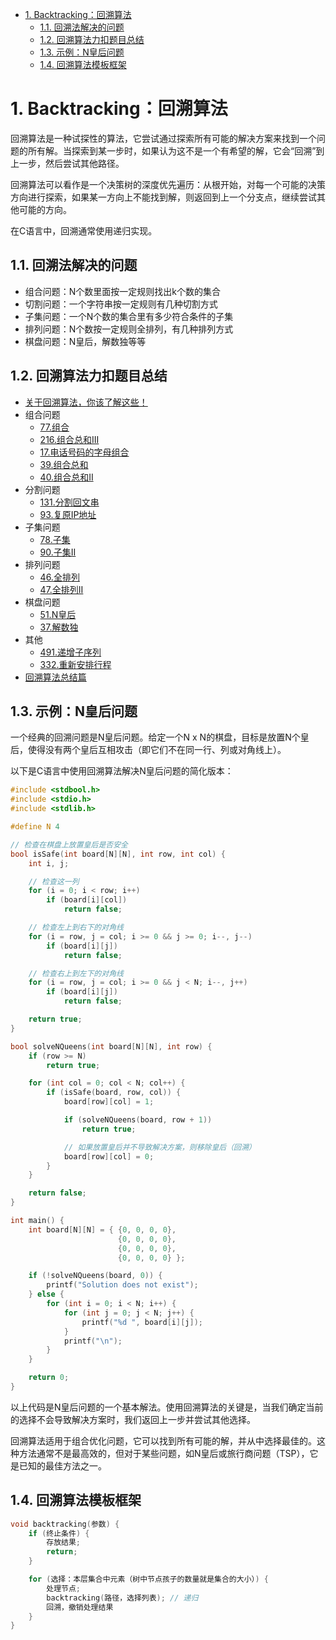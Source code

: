 - [1. Backtracking：回溯算法](#1-backtracking回溯算法)
  - [1.1. 回溯法解决的问题](#11-回溯法解决的问题)
  - [1.2. 回溯算法力扣题目总结](#12-回溯算法力扣题目总结)
  - [1.3. 示例：N皇后问题](#13-示例n皇后问题)
  - [1.4. 回溯算法模板框架](#14-回溯算法模板框架)

# 1. Backtracking：回溯算法
回溯算法是一种试探性的算法，它尝试通过探索所有可能的解决方案来找到一个问题的所有解。当探索到某一步时，如果认为这不是一个有希望的解，它会“回溯”到上一步，然后尝试其他路径。

回溯算法可以看作是一个决策树的深度优先遍历：从根开始，对每一个可能的决策方向进行探索，如果某一方向上不能找到解，则返回到上一个分支点，继续尝试其他可能的方向。

在C语言中，回溯通常使用递归实现。

## 1.1. 回溯法解决的问题
- 组合问题：N个数里面按一定规则找出k个数的集合
- 切割问题：一个字符串按一定规则有几种切割方式
- 子集问题：一个N个数的集合里有多少符合条件的子集
- 排列问题：N个数按一定规则全排列，有几种排列方式
- 棋盘问题：N皇后，解数独等等

## 1.2. 回溯算法力扣题目总结
- [关于回溯算法，你该了解这些！](https://programmercarl.com/%E5%9B%9E%E6%BA%AF%E7%AE%97%E6%B3%95%E7%90%86%E8%AE%BA%E5%9F%BA%E7%A1%80.html#google_vignette)
- 组合问题
  - [77.组合](https://programmercarl.com/0077.%E7%BB%84%E5%90%88.html)
  - [216.组合总和III](https://programmercarl.com/0216.%E7%BB%84%E5%90%88%E6%80%BB%E5%92%8CIII.html)
  - [17.电话号码的字母组合](https://programmercarl.com/0017.%E7%94%B5%E8%AF%9D%E5%8F%B7%E7%A0%81%E7%9A%84%E5%AD%97%E6%AF%8D%E7%BB%84%E5%90%88.html)
  - [39.组合总和](https://programmercarl.com/0039.%E7%BB%84%E5%90%88%E6%80%BB%E5%92%8C.html)
  - [40.组合总和II](https://programmercarl.com/0040.%E7%BB%84%E5%90%88%E6%80%BB%E5%92%8CII.html)
- 分割问题
  - [131.分割回文串]()
  - [93.复原IP地址]()
- 子集问题
  - [78.子集]()
  - [90.子集II]()
- 排列问题
  - [46.全排列]()
  - [47.全排列II]()
- 棋盘问题
  - [51.N皇后]()
  - [37.解数独]()
- 其他
  - [491.递增子序列]()
  - [332.重新安排行程]()
- [回溯算法总结篇](https://programmercarl.com/%E5%9B%9E%E6%BA%AF%E6%80%BB%E7%BB%93.html)

## 1.3. 示例：N皇后问题
一个经典的回溯问题是N皇后问题。给定一个N x N的棋盘，目标是放置N个皇后，使得没有两个皇后互相攻击（即它们不在同一行、列或对角线上）。

以下是C语言中使用回溯算法解决N皇后问题的简化版本：
```c
#include <stdbool.h>
#include <stdio.h>
#include <stdlib.h>

#define N 4

// 检查在棋盘上放置皇后是否安全
bool isSafe(int board[N][N], int row, int col) {
    int i, j;

    // 检查这一列
    for (i = 0; i < row; i++)
        if (board[i][col])
            return false;

    // 检查左上到右下的对角线
    for (i = row, j = col; i >= 0 && j >= 0; i--, j--)
        if (board[i][j])
            return false;

    // 检查右上到左下的对角线
    for (i = row, j = col; i >= 0 && j < N; i--, j++)
        if (board[i][j])
            return false;

    return true;
}

bool solveNQueens(int board[N][N], int row) {
    if (row >= N)
        return true;

    for (int col = 0; col < N; col++) {
        if (isSafe(board, row, col)) {
            board[row][col] = 1;

            if (solveNQueens(board, row + 1))
                return true;

            // 如果放置皇后并不导致解决方案，则移除皇后（回溯）
            board[row][col] = 0;
        }
    }

    return false;
}

int main() {
    int board[N][N] = { {0, 0, 0, 0},
                        {0, 0, 0, 0},
                        {0, 0, 0, 0},
                        {0, 0, 0, 0} };

    if (!solveNQueens(board, 0)) {
        printf("Solution does not exist");
    } else {
        for (int i = 0; i < N; i++) {
            for (int j = 0; j < N; j++) {
                printf("%d ", board[i][j]);
            }
            printf("\n");
        }
    }

    return 0;
}
```
以上代码是N皇后问题的一个基本解法。使用回溯算法的关键是，当我们确定当前的选择不会导致解决方案时，我们返回上一步并尝试其他选择。

回溯算法适用于组合优化问题，它可以找到所有可能的解，并从中选择最佳的。这种方法通常不是最高效的，但对于某些问题，如N皇后或旅行商问题（TSP），它是已知的最佳方法之一。

## 1.4. 回溯算法模板框架
```c
void backtracking(参数) {
    if (终止条件) {
        存放结果;
        return;
    }

    for (选择：本层集合中元素（树中节点孩子的数量就是集合的大小）) {
        处理节点;
        backtracking(路径，选择列表); // 递归
        回溯，撤销处理结果
    }
}
```